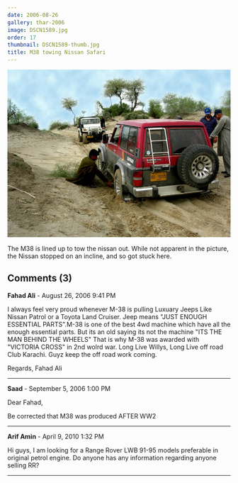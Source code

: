 ```yaml
---
date: 2006-08-26
gallery: thar-2006
image: DSCN1589.jpg
order: 17
thumbnail: DSCN1589-thumb.jpg
title: M38 towing Nissan Safari
---
```


![M38 towing Nissan Safari](./DSCN1589.jpg)

The M38 is lined up to tow the nissan out. While not apparent in the picture, the Nissan stopped on an incline, and so got stuck here.

<div id="comments">

## Comments (3)

**Fahad Ali** - August 26, 2006  9:41 PM

I always feel very proud whenever M-38 is pulling Luxuary Jeeps Like Nissan Patrol or a Toyota Land Cruiser.
Jeep means "JUST ENOUGH ESSENTIAL PARTS".M-38 is one of the best 4wd machine which have all the enough essential parts.
But its an old saying its not the machine "ITS THE MAN BEHIND THE WHEELS"
That is why M-38 was awarded with "VICTORIA CROSS" in 2nd wolrd war.
Long Live Willys, Long Live off road Club Karachi.
Guyz keep the off road work coming.

Regards,
Fahad Ali

---

**Saad** - September  5, 2006  1:00 PM

Dear Fahad,

Be corrected that M38 was produced AFTER WW2

---

**Arif Amin** - April  9, 2010  1:32 PM

Hi guys,
I am looking for a Range Rover LWB 91-95 models preferable in original petrol engine. Do anyone has any information regarding anyone selling RR?

---

</div>